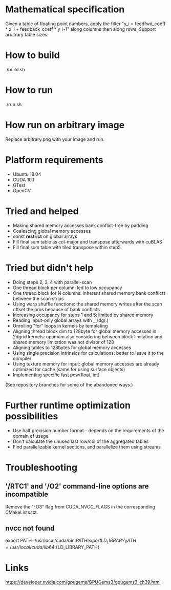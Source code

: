 # Mathematical specification

Given a table of floating point numbers, apply the filter "y_i = feedfwd_coeff * x_i + feedback_coeff * y_i-1" along columns then along rows. Support arbitrary table sizes.

# How to build

./build.sh

# How to run

./run.sh

# How run on arbitrary image

Replace arbitrary.png with your image and run.

# Platform requirements

* Ubuntu 18.04
* CUDA 10.1
* GTest
* OpenCV

# Tried and helped

* Making shared memory accesses bank conflict-free by padding
* Coalescing global memory accesses
* const __restrict__ on global arrays
* Fill final sum table as col-major and transpose afterwards with cuBLAS
* Fill final sum table with tiled transpose within step5

# Tried but didn't help

* Doing steps 2, 3, 4 with parallel-scan
 * One thread block per column: led to low occupancy
 * One thread block for N columns: inherent shared memory bank conflicts between the scan strips
 * Using warp shuffle functions: the shared memory writes after the scan offset the pros because of bank conflicts
* Increasing occupancy for steps 1 and 5: limited by shared memory
* Reading input-only global arrays with __ldg(.)
* Unrolling "for" loops in kernels by templating
* Aligning thread block dim to 128byte for global memory accesses in 2dgrid kernels: optimum also considering between block limitation and shared memory limitation was not divisor of 128
* Aligning tables to 128bytes for global memory accesses
* Using single precision intrinsics for calculations: better to leave it to the compiler
* Using texture memory for input: global memory accesses are already optimized for cache (same for using surface objects)
* Implementing specific fast pow(float, int)

(See repository branches for some of the abandoned ways.)

# Further runtime optimization possibilities

* Use half precision number format - depends on the requirements of the domain of usage
* Don't calculate the unused last row/col of the aggregated tables
* Find parallelizable kernel sections, and parallelize them using streams

# Troubleshooting

## '/RTC1' and '/O2' command-line options are incompatible

Remove the "-O3" flag from CUDA_NVCC_FLAGS in the corresponding CMakeLists.txt.

## nvcc not found

export PATH=/usr/local/cuda/bin:${PATH}
export LD_LIBRARY_PATH=/usr/local/cuda/lib64:${LD_LIBRARY_PATH}

# Links

https://developer.nvidia.com/gpugems/GPUGems3/gpugems3_ch39.html
